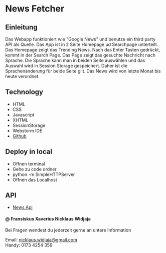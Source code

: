 # News Fetcher

## Einleitung

Das Webapp funktioniert wie "Google News" und benutze ein third party API als Quelle.
Das App ist in 2 Seite Homepage ud Searchpage unterteilt. Das Homepage zeigt das Trending News. Nach das
Enter Tasten gedrückt, kommt in der Search Page. Das Page zeigt das gesuchte Nachricht nach Sprache.
Die Sprache kann man in beiden Seite auswählen und das Auswahl wird in Session Storage gespeichert.
Daher ist die Sprachenänderung für beide Seite gilt. Das News wird von letzte Monat bis heute verordnet.

## Technology

- HTML
- CSS
- Javascript
- XHTML 
- SessionStorage 
- Webstorm IDE  
- [Github](https://github.com/runabane/NewsFetcher)

## Deploy in local

- Offnen terminal
- Gehe zu code ordner
- python -m SimpleHTTPServer
- Offnen das Localhost


## API

- [News Api](https://newsapi.org/)

#### @ Fransiskus Xaverius Nicklaus Widjaja

Bei Fragen wendest du jederzeit gerne an untere Information    

Email: nicklaus.widjaja@gmail.com  
Handy: 0173 4254 359  
